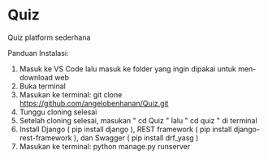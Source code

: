 # Quiz
Quiz platform sederhana

Panduan Instalasi:
1. Masuk ke VS Code lalu masuk ke folder yang ingin dipakai untuk men-download web
2. Buka terminal
3. Masukan ke terminal: git clone https://github.com/angelobenhanan/Quiz.git
4. Tunggu cloning selesai
5. Setelah cloning selesai, masukan " cd Quiz " lalu " cd quiz " di terminal
6. Install Django ( pip install django ), REST framework ( pip install django-rest-framework ), dan Swagger ( pip install drf_yasg )
7. Masukan ke terminal: python manage.py runserver 